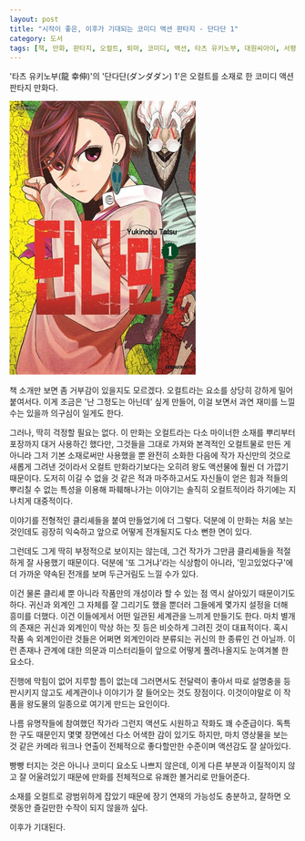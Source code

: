 ```yaml
---
layout: post
title: "시작이 좋은, 이후가 기대되는 코미디 액션 판타지 - 단다단 1"
category: 도서
tags: [책, 만화, 판타지, 오컬트, 퇴마, 코미디, 액션, 타츠 유키노부, 대원씨아이, 서평]
---
```


'타츠 유키노부(龍 幸伸)'의
'단다단(ダンダダン) 1'은
오컬트를 소재로 한 코미디 액션 판타지 만화다.

![표지](/images/dandadan-1-comic-book-h480.jpg)

책 소개만 보면 좀 거부감이 있을지도 모르겠다.
오컬트라는 요소를 상당히 강하게 밀어붙여서다.
이게 조금은 '난 그정도는 아닌데' 싶게 만들어,
이걸 보면서 과연 재미를 느낄 수는 있을까 의구심이 일게도 한다.

그러나, 딱히 걱정할 필요는 없다.
이 만화는 오컬트라는 다소 마이너한 소재를 뿌리부터 포장까지 대거 사용하긴 했다만,
그것들을 그대로 가져와 본격적인 오컬트물로 만든 게 아니라 그저 기본 소재로써만 사용했을 뿐
완전히 소화한 다음에 작가 자신만의 것으로 새롭게 그려낸 것이라서
오컬트 만화라기보다는 오히려 왕도 액션물에 훨씬 더 가깝기 때문이다.
도저히 이길 수 없을 것 같은 적과 마주하고서도
자신들이 얻은 힘과 적들의 뿌리칠 수 없는 특성을 이용해 파훼해나가는 이야기는
솔직히 오컬트적이라 하기에는 지나치게 대중적이다.

이야기를 전형적인 클리셰들을 붙여 만들었기에 더 그렇다.
덕분에 이 만화는 처음 보는 것인데도 굉장히 익숙하고
앞으로 어떻게 전개될지도 다소 뻔한 면이 있다.

그런데도 그게 딱히 부정적으로 보이지는 않는데,
그건 작가가 그만큼 클리셰들을 적절하게 잘 사용했기 때문이다.
덕분에 '또 그거냐'라는 식상함이 아니라,
'믿고있었다구'에 더 가까운 약속된 전개를 보며 두근거림도 느낄 수가 있다.

이건 물론 클리셰 뿐 아니라 작품만의 개성이라 할 수 있는 점 역시 살아있기 때문이기도 하다.
귀신과 외계인 그 자체를 잘 그리기도 했을 뿐더러
그들에게 몇가지 설정을 더해 흥미를 더했다.
이건 이들에게서 어떤 일관된 세계관을 느끼게 만들기도 한다.
마치 별개의 존재은 귀신과 외계인이 막상 하는 짓 등은 비슷하게 그려진 것이 대표적이다.
혹시 작품 속 외계인이란 것들은 어쩌면 외계인이라 분류되는 귀신의 한 종류인 건 아닐까.
이런 존재나 관계에 대한 의문과 미스터리들이 앞으로 어떻게 풀려나올지도 눈여겨볼 한 요소다.

진행에 막힘이 없어 지루할 틈이 없는데 그러면서도 전달력이 좋아서
따로 설명충을 등판시키지 않고도 세계관이나 이야기가 잘 들어오는 것도 장점이다.
이것이야말로 이 작품을 왕도물의 일종으로 여기게 만드는 요인이다.

나름 유명작들에 참여했던 작가라 그런지 액션도 시원하고 작화도 꽤 수준급이다.
독특한 구도 때문인지 몇몇 장면에선 다소 어색한 감이 있기도 하지만,
마치 영상물을 보는 것 같은 카메라 워크나 연출이 전체적으로 좋다할만한 수준이며 액션감도 잘 살아있다.

빵빵 터지는 것은 아니나 코미디 요소도 나쁘지 않은데,
이게 다른 부분과 이질적이지 않고 잘 어울려있기 때문에 만화를 전체적으로 유쾌한 볼거리로 만들어준다.

소재를 오컬트로 광범위하게 잡았기 때문에 장기 연재의 가능성도 충분하고,
잘하면 오랫동안 즐길만한 수작이 되지 않을까 싶다.

이후가 기대된다.
